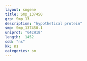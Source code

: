 ```yaml
---
layout: smgene
title: Smp_137450
grp: Smp_13
description: "hypothetical protein"
smp: Smp_137450.1
uniprot: "G4LW18"
length:  1452
cdd: "ns"
kk: ns
categories: sm
---
```

